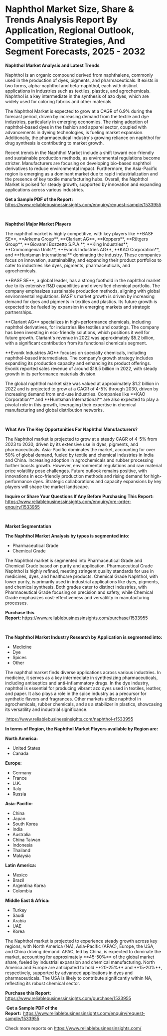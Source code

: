 <p><h1>Naphthol Market Size, Share & Trends Analysis Report By Application, Regional Outlook, Competitive Strategies, And Segment Forecasts, 2025 - 2032</h1></p><p><strong>Naphthol Market Analysis and Latest Trends</strong></p>
<p><p>Naphthol is an organic compound derived from naphthalene, commonly used in the production of dyes, pigments, and pharmaceuticals. It exists in two forms, alpha-naphthol and beta-naphthol, each with distinct applications in industries such as textiles, plastics, and agrochemicals. Naphthol is a key intermediate in the synthesis of azo dyes, which are widely used for coloring fabrics and other materials.</p><p>The Naphthol Market is expected to grow at a CAGR of 6.9% during the forecast period, driven by increasing demand from the textile and dye industries, particularly in emerging economies. The rising adoption of naphthol-based dyes in the fashion and apparel sector, coupled with advancements in dyeing technologies, is fueling market expansion. Additionally, the pharmaceutical industry's growing reliance on naphthol for drug synthesis is contributing to market growth.</p><p>Recent trends in the Naphthol Market include a shift toward eco-friendly and sustainable production methods, as environmental regulations become stricter. Manufacturers are focusing on developing bio-based naphthol derivatives to reduce environmental impact. Furthermore, the Asia-Pacific region is emerging as a dominant market due to rapid industrialization and the presence of key textile manufacturing hubs. Overall, the Naphthol Market is poised for steady growth, supported by innovation and expanding applications across various industries.</p></p>
<p><strong>Get a Sample PDF of the Report:&nbsp;</strong> <a href="https://www.reliablebusinessinsights.com/enquiry/request-sample/1533955?utm_campaign=2146&utm_medium=2&utm_source=Github&utm_content=ia&utm_term=26012025&utm_id=naphthol">https://www.reliablebusinessinsights.com/enquiry/request-sample/1533955</a></p>
<p>&nbsp;</p>
<p><strong>Naphthol Major Market Players</strong></p>
<p><p>The naphthol market is highly competitive, with key players like **BASF SE**, **Arkema Group**, **Clariant AG**, **Koppers**, **Rütgers Group**, **Giovanni Bozzetto S.P.A.**, **King Industries**, **Cromomgenia Units**, **Evonik Industries AG**, **KAO Corporation**, and **Huntsman International** dominating the industry. These companies focus on innovation, sustainability, and expanding their product portfolios to cater to industries like dyes, pigments, pharmaceuticals, and agrochemicals.</p><p>**BASF SE**, a global leader, has a strong foothold in the naphthol market due to its extensive R&D capabilities and diversified chemical portfolio. The company emphasizes sustainable production methods, aligning with global environmental regulations. BASF's market growth is driven by increasing demand for dyes and pigments in textiles and plastics. Its future growth is expected to be fueled by expansion in emerging markets and strategic partnerships.</p><p>**Clariant AG** specializes in high-performance chemicals, including naphthol derivatives, for industries like textiles and coatings. The company has been investing in eco-friendly solutions, which positions it well for future growth. Clariant's revenue in 2022 was approximately $5.2 billion, with a significant contribution from its functional chemicals segment.</p><p>**Evonik Industries AG** focuses on specialty chemicals, including naphthol-based intermediates. The company’s growth strategy includes expanding its production capacity and enhancing its product offerings. Evonik reported sales revenue of around $18.5 billion in 2022, with steady growth in its performance materials division.</p><p>The global naphthol market size was valued at approximately $1.2 billion in 2022 and is projected to grow at a CAGR of 4-5% through 2030, driven by increasing demand from end-use industries. Companies like **KAO Corporation** and **Huntsman International** are also expected to play a pivotal role in this growth, leveraging their expertise in chemical manufacturing and global distribution networks.</p></p>
<p>&nbsp;</p>
<p><strong>What Are The Key Opportunities For Naphthol Manufacturers?</strong></p>
<p><p>The Naphthol market is projected to grow at a steady CAGR of 4-5% from 2023 to 2030, driven by its extensive use in dyes, pigments, and pharmaceuticals. Asia-Pacific dominates the market, accounting for over 50% of global demand, fueled by textile and chemical industries in India and China. Increasing adoption in agrochemicals and rubber processing further boosts growth. However, environmental regulations and raw material price volatility pose challenges. Future outlook remains positive, with innovations in eco-friendly production methods and rising demand for high-performance dyes. Strategic collaborations and capacity expansions by key players will shape the market landscape.</p></p>
<p><strong>Inquire or Share Your Questions If Any Before Purchasing This Report:</strong> <a href="https://www.reliablebusinessinsights.com/enquiry/pre-order-enquiry/1533955?utm_campaign=2146&utm_medium=2&utm_source=Github&utm_content=ia&utm_term=26012025&utm_id=naphthol">https://www.reliablebusinessinsights.com/enquiry/pre-order-enquiry/1533955</a></p>
<p>&nbsp;</p>
<p><strong>Market Segmentation</strong></p>
<p><strong>The Naphthol Market Analysis by types is segmented into:</strong></p>
<p><ul><li>Pharmaceutical Grade</li><li>Chemical Grade</li></ul></p>
<p><p>The Naphthol market is segmented into Pharmaceutical Grade and Chemical Grade based on purity and application. Pharmaceutical Grade Naphthol is highly refined, meeting stringent quality standards for use in medicines, dyes, and healthcare products. Chemical Grade Naphthol, with lower purity, is primarily used in industrial applications like dyes, pigments, and chemical synthesis. Both grades cater to distinct industries, with Pharmaceutical Grade focusing on precision and safety, while Chemical Grade emphasizes cost-effectiveness and versatility in manufacturing processes.</p></p>
<p><strong>Purchase this Report:&nbsp;</strong><a href="https://www.reliablebusinessinsights.com/purchase/1533955?utm_campaign=2146&utm_medium=2&utm_source=Github&utm_content=ia&utm_term=26012025&utm_id=naphthol">https://www.reliablebusinessinsights.com/purchase/1533955</a></p>
<p>&nbsp;</p>
<p><strong>The Naphthol Market Industry Research by Application is segmented into:</strong></p>
<p><ul><li>Medicine</li><li>Dye</li><li>Spices</li><li>Other</li></ul></p>
<p><p>The naphthol market finds diverse applications across various industries. In medicine, it serves as a key intermediate in synthesizing pharmaceuticals, including antiseptics and anti-inflammatory drugs. In the dye industry, naphthol is essential for producing vibrant azo dyes used in textiles, leather, and paper. It also plays a role in the spice industry as a precursor for synthetic flavors and fragrances. Other markets utilize naphthol in agrochemicals, rubber chemicals, and as a stabilizer in plastics, showcasing its versatility and industrial significance.</p></p>
<p><a href="https://www.reliablebusinessinsights.com/naphthol-r1533955?utm_campaign=2146&utm_medium=2&utm_source=Github&utm_content=ia&utm_term=26012025&utm_id=naphthol">&nbsp;https://www.reliablebusinessinsights.com/naphthol-r1533955</a></p>
<p><strong>In terms of Region, the Naphthol Market Players available by Region are:</strong></p>
<p>
    <p> <strong> North America: </strong>
        <ul>
            <li>United States</li>
            <li>Canada</li>
        </ul>
        </p> 
    <p> <strong> Europe: </strong>
        <ul>
            <li>Germany</li>
            <li>France</li>
            <li>U.K.</li>
            <li>Italy</li>
            <li>Russia</li>
        </ul>
        </p> 
    <p> <strong> Asia-Pacific: </strong>
        <ul>
            <li>China</li>
            <li>Japan</li>
            <li>South Korea</li>
            <li>India</li>
            <li>Australia</li>
            <li>China Taiwan</li>
            <li>Indonesia</li>
            <li>Thailand</li>
            <li>Malaysia</li>
        </ul>
        </p> 
    <p> <strong> Latin America: </strong>
        <ul>
            <li>Mexico</li>
            <li>Brazil</li>
            <li>Argentina Korea</li>
            <li>Colombia</li>
        </ul>
        </p> 
    <p> <strong> Middle East & Africa: </strong>
        <ul>
            <li>Turkey</li>
            <li>Saudi</li>
            <li>Arabia</li>
            <li>UAE</li>
            <li>Korea</li>
        </ul>
    </p>
    </p>
<p><p>The Naphthol market is projected to experience steady growth across key regions, with North America (NA), Asia-Pacific (APAC), Europe, the USA, and China driving demand. APAC, led by China, is expected to dominate the market, accounting for approximately **45-50%** of the global market share, fueled by industrial expansion and chemical manufacturing. North America and Europe are anticipated to hold **20-25%** and **15-20%**, respectively, supported by advanced applications in dyes and pharmaceuticals. The USA is likely to contribute significantly within NA, reflecting its robust chemical sector.</p></p>
<p><strong>Purchase this Report: </strong><a href="https://www.reliablebusinessinsights.com/purchase/1533955?utm_campaign=2146&utm_medium=2&utm_source=Github&utm_content=ia&utm_term=26012025&utm_id=naphthol">https://www.reliablebusinessinsights.com/purchase/1533955</a></p>
<p>&nbsp;<strong>Get a Sample PDF of the Report:&nbsp;&nbsp;</strong><a href="https://www.reliablebusinessinsights.com/enquiry/request-sample/1533955?utm_campaign=2146&utm_medium=2&utm_source=Github&utm_content=ia&utm_term=26012025&utm_id=naphthol">https://www.reliablebusinessinsights.com/enquiry/request-sample/1533955</a></p>
<p><strong></strong></p>
<p>Check more reports on <a href="https://www.reliablebusinessinsights.com/?utm_campaign=2146&utm_medium=2&utm_source=Github&utm_content=ia&utm_term=26012025&utm_id=naphthol">https://www.reliablebusinessinsights.com/</a></p>